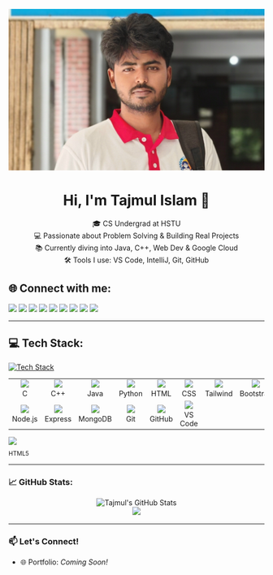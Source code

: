 <!-- Profile Image -->
<p align="center">
  <img src=https://github.com/tajmul-4u/tajmul-4u/blob/d9d383b9a08057873a85496e4510770b6edbc0f7/1000035447.jpg
</p>
<h1 align="center">Hi, I'm Tajmul Islam 👋</h1>

<p align="center">
  🎓 CS Undergrad at HSTU <br>
  💻 Passionate about Problem Solving & Building Real Projects <br>
  📚 Currently diving into Java, C++, Web Dev & Google Cloud <br>
  🛠️ Tools I use: VS Code, IntelliJ, Git, GitHub <br>
</p>

## 🌐 Connect with me:

<p align="left">
  <a href="https://www.linkedin.com/in/tajmul-islam4u/" target="_blank"><img src="https://img.shields.io/badge/LinkedIn-0077B5?style=for-the-badge&logo=linkedin&logoColor=white"/></a>
  <a href="https://www.facebook.com/tajmulforeverAK47" target="_blank"><img src="https://img.shields.io/badge/Facebook-1877F2?style=for-the-badge&logo=facebook&logoColor=white"/></a>
  <a href="https://www.instagram.com/_tajmul_96" target="_blank"><img src="https://img.shields.io/badge/Instagram-E4405F?style=for-the-badge&logo=instagram&logoColor=white"/></a>
  <a href="https://threads.net/_tajmul_96" target="_blank"><img src="https://img.shields.io/badge/Threads-000000?style=for-the-badge&logo=threads&logoColor=white"/></a>
  <a href="https://wa.me/01521724362" target="_blank"><img src="https://img.shields.io/badge/WhatsApp-25D366?style=for-the-badge&logo=whatsapp&logoColor=white"/></a>
  <a href="https://twitter.com/AK47Tajmul" target="_blank"><img src="https://img.shields.io/badge/Twitter-1DA1F2?style=for-the-badge&logo=twitter&logoColor=white"/></a>
  <a href="https://dev.to/tajmul_islam_47" target="_blank"><img src="https://img.shields.io/badge/Dev.to-0A0A0A?style=for-the-badge&logo=devdotto&logoColor=white"/></a>
  <a href="https://github.com/tajmul-4u" target="_blank"><img src="https://img.shields.io/badge/GitHub-181717?style=for-the-badge&logo=github&logoColor=white"/></a>
  <a href="mailto:tajmulislam137@gmail.com"><img src="https://img.shields.io/badge/Gmail-D14836?style=for-the-badge&logo=gmail&logoColor=white"/></a>
</p>

---
## 💻 Tech Stack:
[![Tech Stack](https://skillicons.dev/icons?i=html,css,tailwind,bootstrap,js,react,nodejs,express,mongodb,mysql,git,github,vscode&perline=10)](#)  




<table>
  <tr>
    <td align="center">
      <img src="https://cdn.jsdelivr.net/gh/devicons/devicon/icons/c/c-original.svg" width="40"/><br/>C
    </td>
    <td align="center">
      <img src="https://cdn.jsdelivr.net/gh/devicons/devicon/icons/cplusplus/cplusplus-original.svg" width="40"/><br/>C++
    </td>
    <td align="center">
      <img src="https://cdn.jsdelivr.net/gh/devicons/devicon/icons/java/java-original.svg" width="40"/><br/>Java
    </td>
    <td align="center">
      <img src="https://cdn.jsdelivr.net/gh/devicons/devicon/icons/python/python-original.svg" width="40"/><br/>Python
    </td>
    <td align="center">
      <img src="https://cdn.jsdelivr.net/gh/devicons/devicon/icons/html5/html5-original.svg" width="40" /><br>HTML
    </td>
    <td align="center">
      <img src="https://cdn.jsdelivr.net/gh/devicons/devicon/icons/css3/css3-original.svg" width="40" /><br>CSS
    </td>
    <td align="center">
      <img src="https://www.vectorlogo.zone/logos/tailwindcss/tailwindcss-icon.svg" width="40" /><br>Tailwind
    </td>
    <td align="center">
      <img src="https://cdn.jsdelivr.net/gh/devicons/devicon/icons/bootstrap/bootstrap-original.svg" width="40" /><br>Bootstrap
    </td>
    <td align="center">
      <img src="https://cdn.jsdelivr.net/gh/devicons/devicon/icons/javascript/javascript-original.svg" width="40" /><br>JavaScript
    </td>
    <td align="center">
      <img src="https://cdn.jsdelivr.net/gh/devicons/devicon/icons/react/react-original.svg" width="40" /><br>React
    </td>
  </tr>
  <tr>
    <td align="center">
      <img src="https://cdn.jsdelivr.net/gh/devicons/devicon/icons/nodejs/nodejs-original.svg" width="40" /><br>Node.js
    </td>
    <td align="center">
      <img src="https://cdn.jsdelivr.net/gh/devicons/devicon/icons/express/express-original.svg" width="40" /><br>Express
    </td>
    <td align="center">
      <img src="https://cdn.jsdelivr.net/gh/devicons/devicon/icons/mongodb/mongodb-original.svg" width="40" /><br>MongoDB
    </td>
    <td align="center">
      <img src="https://cdn.jsdelivr.net/gh/devicons/devicon/icons/git/git-original.svg" width="40" /><br>Git
    </td>
    <td align="center">
      <img src="https://cdn.jsdelivr.net/gh/devicons/devicon/icons/github/github-original.svg" width="40" /><br>GitHub
    </td>
    <td align="center">
      <img src="https://cdn.jsdelivr.net/gh/devicons/devicon/icons/vscode/vscode-original.svg" width="40" /><br>VS Code
    </td>
  </tr>
</table>
<p align="left">
  <a href="#"><img src="https://cdn.jsdelivr.net/gh/devicons/devicon/icons/html5/html5-original.svg" width="50" /></a>
  <br><sub>HTML5</sub>
</p>


---

### 📈 GitHub Stats:
<p align="center">
  <img src="https://github-readme-stats.vercel.app/api?username=tajmul-4u&show_icons=true&theme=tokyonight" alt="Tajmul's GitHub Stats" />
  <br>
  <img src="https://github-readme-streak-stats.herokuapp.com?user=tajmul-4u&theme=tokyonight&hide_border=true" />
</p>

---

### 📫 Let's Connect!
- 🌐 Portfolio: *Coming Soon!*


